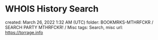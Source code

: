 # WHOIS History Search

created: March 26, 2022 1:32 AM (UTC)
folder: BOOKMRKS-MTHRFCKR / SEARCH PARTY MTHRFCKR! / Misc
tags: Search, misc
url: https://torrage.info